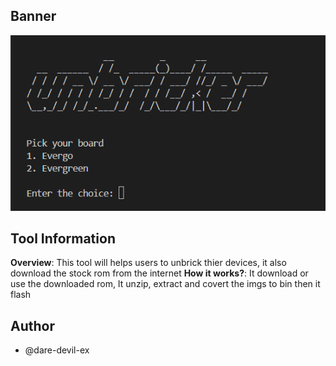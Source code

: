 ## Banner
![banner](https://raw.githubusercontent.com/dare-devil-ex/Unbricker-MT6833/refs/heads/main/dump/banner.png)

## Tool Information

**Overview**: This tool will helps users to unbrick thier devices, it also download the stock rom from the internet
**How it works?**: It download or use the downloaded rom, It unzip, extract and covert the imgs to bin then it flash

## Author
- @dare-devil-ex
